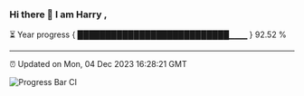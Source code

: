 ### Hi there 👋 I am Harry , 

⏳ Year progress { ███████████████████████████▁▁▁ } 92.52 %

---

⏰ Updated on Mon, 04 Dec 2023 16:28:21 GMT

![Progress Bar CI](https://github.com/duykhang68/duykhang68/workflows/Progress%20Bar%20CI/badge.svg)

